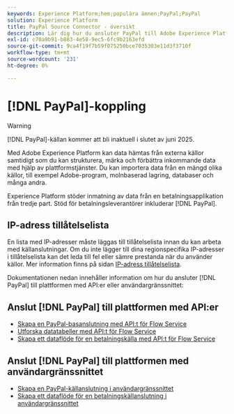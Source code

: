 ```yaml
---
keywords: Experience Platform;hem;populära ämnen;PayPal;PayPal
solution: Experience Platform
title: PayPal Source Connector - översikt
description: Lär dig hur du ansluter PayPal till Adobe Experience Platform med API:er eller användargränssnittet.
exl-id: c70a9b91-b883-4e58-9ec5-6fc9b2163efd
source-git-commit: 9ca4f19f7b59f075250bce7035303e11d3f3710f
workflow-type: tm+mt
source-wordcount: '231'
ht-degree: 0%

---
```


# [!DNL PayPal]-koppling

>[!WARNING]
>
>[!DNL PayPal]-källan kommer att bli inaktuell i slutet av juni 2025.

Med Adobe Experience Platform kan data hämtas från externa källor samtidigt som du kan strukturera, märka och förbättra inkommande data med hjälp av plattformstjänster. Du kan importera data från en mängd olika källor, till exempel Adobe-program, molnbaserad lagring, databaser och många andra.

Experience Platform stöder inmatning av data från en betalningsapplikation från tredje part. Stöd för betalningsleverantörer inkluderar [!DNL PayPal].

## IP-adress tillåtelselista

En lista med IP-adresser måste läggas till tillåtelselista innan du kan arbeta med källanslutningar. Om du inte lägger till dina regionspecifika IP-adresser i tillåtelselista kan det leda till fel eller sämre prestanda när du använder källor. Mer information finns på sidan [IP-adress tillåtelselista](../../ip-address-allow-list.md).

Dokumentationen nedan innehåller information om hur du ansluter [!DNL PayPal] till plattformen med API:er eller användargränssnittet:

## Anslut [!DNL PayPal] till plattformen med API:er

- [Skapa en PayPal-basanslutning med API:t för Flow Service](../../tutorials/api/create/payments/paypal.md)
- [Utforska datatabeller med API:t för Flow Service](../../tutorials/api/explore/tabular.md)
- [Skapa ett dataflöde för en betalningskälla med API:t för Flow Service](../../tutorials/api/collect/payments.md)

## Anslut [!DNL PayPal] till plattformen med användargränssnittet

- [Skapa en PayPal-källanslutning i användargränssnittet](../../tutorials/ui/create/payments/paypal.md)
- [Skapa ett dataflöde för en betalningskällanslutning i användargränssnittet](../../tutorials/ui/dataflow/payments.md)
